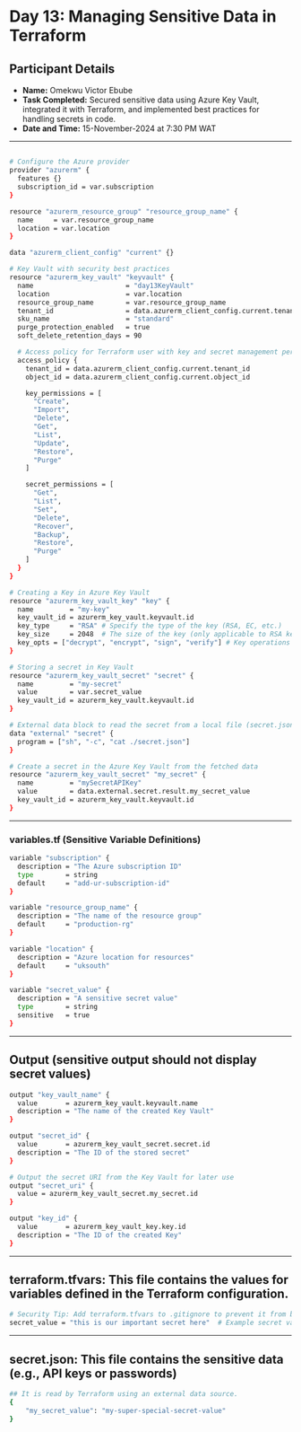 # Day 13: Managing Sensitive Data in Terraform

## Participant Details

- **Name:** Omekwu Victor Ebube  
- **Task Completed:** Secured sensitive data using Azure Key Vault, integrated it with Terraform, and implemented best practices for handling secrets in code.  
- **Date and Time:** 15-November-2024 at 7:30 PM WAT
---

## 
```bash
# Configure the Azure provider
provider "azurerm" {
  features {}
  subscription_id = var.subscription
}

resource "azurerm_resource_group" "resource_group_name" {
  name     = var.resource_group_name
  location = var.location
}

data "azurerm_client_config" "current" {}

# Key Vault with security best practices
resource "azurerm_key_vault" "keyvault" {
  name                       = "day13KeyVault"
  location                   = var.location
  resource_group_name        = var.resource_group_name
  tenant_id                  = data.azurerm_client_config.current.tenant_id
  sku_name                   = "standard"
  purge_protection_enabled   = true
  soft_delete_retention_days = 90

  # Access policy for Terraform user with key and secret management permissions
  access_policy {
    tenant_id = data.azurerm_client_config.current.tenant_id
    object_id = data.azurerm_client_config.current.object_id

    key_permissions = [
      "Create",
      "Import",
      "Delete",
      "Get",
      "List",
      "Update",
      "Restore",
      "Purge"
    ]

    secret_permissions = [
      "Get",
      "List",
      "Set",
      "Delete",
      "Recover",
      "Backup",
      "Restore",
      "Purge"
    ]
  }
}

# Creating a Key in Azure Key Vault
resource "azurerm_key_vault_key" "key" {
  name         = "my-key"
  key_vault_id = azurerm_key_vault.keyvault.id
  key_type     = "RSA" # Specify the type of the key (RSA, EC, etc.)
  key_size     = 2048  # The size of the key (only applicable to RSA keys)
  key_opts = ["decrypt", "encrypt", "sign", "verify"] # Key operations (options like decrypt, encrypt, etc.)
}

# Storing a secret in Key Vault
resource "azurerm_key_vault_secret" "secret" {
  name         = "my-secret"
  value        = var.secret_value
  key_vault_id = azurerm_key_vault.keyvault.id
}

# External data block to read the secret from a local file (secret.json)
data "external" "secret" {
  program = ["sh", "-c", "cat ./secret.json"]
}

# Create a secret in the Azure Key Vault from the fetched data
resource "azurerm_key_vault_secret" "my_secret" {
  name         = "mySecretAPIKey"
  value        = data.external.secret.result.my_secret_value
  key_vault_id = azurerm_key_vault.keyvault.id
}
```
---
### variables.tf (Sensitive Variable Definitions)
```bash
variable "subscription" {
  description = "The Azure subscription ID"
  type        = string
  default     = "add-ur-subscription-id"
}

variable "resource_group_name" {
  description = "The name of the resource group"
  default     = "production-rg"
}

variable "location" {
  description = "Azure location for resources"
  default     = "uksouth"
}

variable "secret_value" {
  description = "A sensitive secret value"
  type        = string
  sensitive   = true
}
```
---
## Output (sensitive output should not display secret values)
```bash
output "key_vault_name" {
  value       = azurerm_key_vault.keyvault.name
  description = "The name of the created Key Vault"
}

output "secret_id" {
  value       = azurerm_key_vault_secret.secret.id
  description = "The ID of the stored secret"
}

# Output the secret URI from the Key Vault for later use
output "secret_uri" {
  value = azurerm_key_vault_secret.my_secret.id
}

output "key_id" {
  value       = azurerm_key_vault_key.key.id
  description = "The ID of the created Key"
}
```
---
## terraform.tfvars: This file contains the values for variables defined in the Terraform configuration.
```bash
# Security Tip: Add terraform.tfvars to .gitignore to prevent it from being committed to version control.
secret_value = "this is our important secret here"  # Example secret value to be securely handled by Terraform

```
---
## secret.json: This file contains the sensitive data (e.g., API keys or passwords) 
```bash
## It is read by Terraform using an external data source.
{
    "my_secret_value": "my-super-special-secret-value"
}

```
